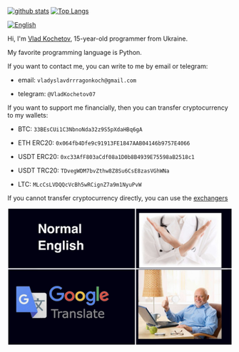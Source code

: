 [![github stats](https://github-readme-stats.vercel.app/api?username=VladKochetov007&theme=merko&hide_border=true)](https://github.com/VladKochetov007)
[![Top Langs](https://github-readme-stats.vercel.app/api/top-langs/?username=VladKochetov007&layout=compact&theme=merko&hide_border=true)](https://github.com/VladKochetov007)

[![English](https://img.shields.io/badge/English-B2-blue.svg)](https://shields.io/)

Hi, I'm [Vlad Kochetov](https://www.linkedin.com/in/vlad-kochetov-414281238/), 15-year-old programmer from Ukraine. 

My favorite programming language is Python.

If you want to contact me, you can write to me by email or telegram:

  - email: `vladyslavdrrragonkoch@gmail.com`

  - telegram: `@VladKochetov07`

If you want to support me financially, then you can transfer cryptocurrency to my wallets:

  - BTC: ```33BEsCUi1C3NbnoNda32z9S5pXdaHBq6gA```

  - ETH ERC20: ```0x064fb4Dfe9c91913FE1847AAB04146b9757E4066```

  - USDT ERC20: ```0xc33AfF803aCdf08a1D0b8B4939E75598aB2518c1```

  - USDT TRC20: ```TDvegWDM7bvZthw8Z8Su6CsE8zasVGhWNa```

  - LTC: ```MLcCsLVDQQcVcBh5wRCignZ7a9m1NyuPvW```

If you cannot transfer cryptocurrency directly, you can use the [exchangers](https://www.bestchange.com)


![image](IMG_9078.PNG)
